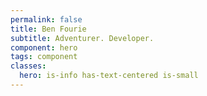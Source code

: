 ```yaml
---
permalink: false
title: Ben Fourie
subtitle: Adventurer. Developer.
component: hero
tags: component
classes:
  hero: is-info has-text-centered is-small
---
```

